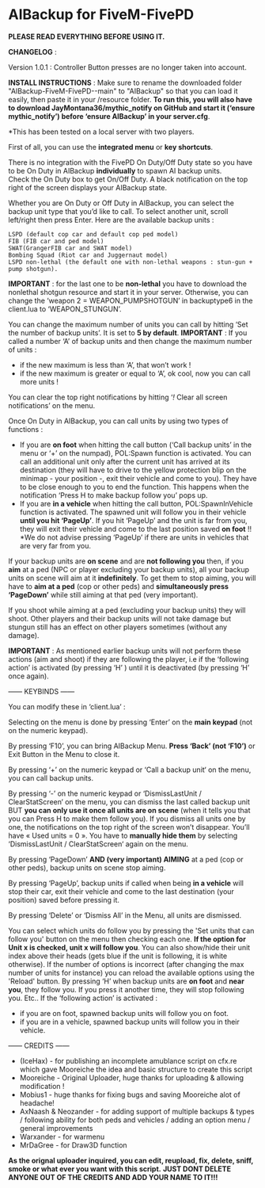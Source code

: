 # AIBackup for FiveM-FivePD
 **PLEASE READ EVERYTHING BEFORE USING IT.**
 
 **CHANGELOG** :
 
Version 1.0.1 : Controller Button presses are no longer taken into account.


**INSTALL INSTRUCTIONS** : Make sure to rename the downloaded folder "AIBackup-FiveM-FivePD--main" to "AIBackup" so that you can load it easily, then paste it in your /resource folder. **To run this, you will also have to download JayMontana36/mythic_notify on GitHub and start it (‘ensure mythic_notify’) before ‘ensure AIBackup’ in your server.cfg**. 

*This has been tested on a local server with two players.

First of all, you can use the **integrated menu** or **key shortcuts**.


There is no integration with the FivePD On Duty/Off Duty state so you have to be On Duty in AIBackup **individually** to spawn AI backup units.  
Check the On Duty box to get On/Off Duty. A black notification on the top right of the screen displays your AIBackup state. 


Whether you are On Duty or Off Duty in AIBackup, you can select the backup unit type that you’d like to call. To select another unit, scroll left/right then press Enter. 
Here are the available backup units : 

    LSPD (default cop car and default cop ped model)
    FIB (FIB car and ped model)
    SWAT(GrangerFIB car and SWAT model)
    Bombing Squad (Riot car and Juggernaut model)
    LSPD non-lethal (the default one with non-lethal weapons : stun-gun + pump shotgun). 

**IMPORTANT** : for the last one to be **non-lethal** you have to download the nonlethal shotgun resource and start it in your server. Otherwise, you can change the ‘weapon 2 = WEAPON_PUMPSHOTGUN’ in backuptype6 in the client.lua to ‘WEAPON_STUNGUN’.



You can change the maximum number of units you can call by hitting ‘Set the number of backup units’. It is set to **5 by default**. 
**IMPORTANT** : If you called a number ‘A’ of backup units and then change the maximum number of units :
* if the new maximum is less than ‘A’, that won’t work !
* if the new maximum is greater or equal to ‘A’, ok cool, now you can call more units !


You can clear the top right notifications by hitting ‘*!* Clear all screen notifications’ on the menu.


Once On Duty in AIBackup, you can call units by using two types of functions :
* If you are **on foot** when hitting the call button (‘Call backup units’ in the menu or ‘+’ on the numpad), POL:Spawn function is activated. You can call an additional unit only after the current unit has arrived at its destination (they will have to drive to the yellow protection blip on the minimap - your position -, exit their vehicle and come to you). They have to be close enough to you to end the function. This happens when the notification ‘Press H to make backup follow you’ pops up.
* If you are **in a vehicle** when hitting the call button, POL:SpawnInVehicle function is activated. The spawned unit will follow you in their vehicle **until you hit ‘PageUp’**. If you hit ‘PageUp’ and the unit is far from you, they will exit their vehicle and come to the last position saved **on foot** !! *We do not advise pressing ‘PageUp’ if there are units in vehicles that are very far from you. 


If your backup units are **on scene** and are **not following you** then, if you **aim** at a ped (NPC or player excluding your backup units), all your backup units on scene will aim at it **indefinitely**. To get them to stop aiming, you will have to **aim at a ped** (cop or other peds) and **simultaneously press ‘PageDown’** while still aiming at that ped (very important).

If you shoot while aiming at a ped (excluding your backup units) they will shoot. Other players and their backup units will not take damage but stungun still has an effect on other players sometimes (without any damage).

**IMPORTANT** : As mentioned earlier backup units will not perform these actions (aim and shoot) if they are following the player, i.e if the ‘following action’ is activated (by pressing ‘H’ ) until it is deactivated (by pressing ‘H’ once again).


—— KEYBINDS ——

You can modify these in ‘client.lua’ :

Selecting on the menu is done by pressing ‘Enter’ on the **main keypad** (not on the numeric keypad).

By pressing ‘F10’, you can bring AIBackup Menu. **Press ‘Back’ (not ‘F10’)** or Exit Button in the Menu to close it.

By pressing ‘+’ on the numeric keypad or ‘Call a backup unit‘ on the menu, you can call backup units. 

By pressing ‘-’ on the numeric keypad or ‘DismissLastUnit / ClearStatScreen‘ on the menu, you can dismiss the last called backup unit BUT **you can only use it once all units are on scene** (when it tells you that you can Press H to make them follow you). If you dismiss all units one by one, the notifications on the top right of the screen won’t disappear. You’ll have « Used units = 0 ». You have to **manually hide them** by selecting ‘DismissLastUnit / ClearStatScreen‘ again on the menu.

By pressing ‘PageDown’ **AND (very important) AIMING** at a ped (cop or other peds), backup units on scene stop aiming. 

By pressing ‘PageUp’, backup units if called when being **in a vehicle** will stop their car, exit their vehicle and come to the last destination (your position) saved before pressing it. 

By pressing ‘Delete’ or ‘Dismiss All’ in the Menu, all units are dismissed. 

You can select which units do follow you by pressing the 'Set units that can follow you' button on the menu then checking each one. **If the option for Unit x is checked, unit x will follow you**. You can also show/hide their unit index above their heads (gets blue if the unit is following, it is white otherwise). If the number of options is incorrect (after changing the max number of units for instance) you can reload the available options using the 'Reload' button.
By pressing ‘H’ when backup units are **on foot** and **near you**, they follow you. If you press it another time, they will stop following you. Etc.. If the ‘following action’ is activated :
* if you are on foot, spawned backup units will follow you on foot. 
* if you are in a vehicle, spawned backup units will follow you in their vehicle.


—— CREDITS ——
* (IceHax) - for publishing an incomplete amublance script on cfx.re which gave Mooreiche the idea and basic structure to create this script
* Mooreiche - Original Uploader, huge thanks for uploading & allowing modification !
* Mobius1 - huge thanks for fixing bugs and saving Mooreiche alot of headache!
* AxNaash & Neozander - for adding support of multiple backups & types / following ability for both peds and vehicles / adding an option menu / general improvements
* Warxander - for warmenu
* MrDaGree - for Draw3D function
  
**As the orignal uploader inquired, you can edit, reupload, fix, delete, sniff, smoke or what ever you want with this script.**
   **JUST DONT DELETE ANYONE OUT OF THE CREDITS AND ADD YOUR NAME TO IT!!!**
